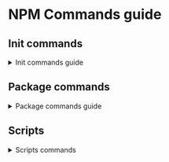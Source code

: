# NPM Commands guide

## Init commands

<details>
  <summary>Init commands guide</summary>

### Make package.json

This command is used to make a package.json using a command form.

```shell
npm init
```

This command is used to make a simple package.json.

```shell
npm init -y # npm init --yes
```

### Setting default init config

The follow commands is used to set a default init config.

```shell
npm config set init-author-name "Mauricio Pasten"
npm set init-license "MIT" # Shorthand for npm config set init-license "MIT"
npm config set prefix '~/.npm-global' # Condfigure npm top use the new global directory path on Linux
```

> Note: On linux I recommend config a new global directory

```shell
mkdir ~/.npm-global
npm config set prefix '~/.npm-global'
# save this: export PATH=~/.npm-global/bin:$PATH on ~/.profile
```

### Getting default init config

The follow commands is used to get a default init config.

```shell
npm get init-author-name # Shorthand for npm config get init-author-name
```

### Delete default init config

The follow commands is an example to delete a default init config.

```shell
npm config delete init-author-name # Delete the init author name
npm config delete init-license # Delete the init license
```

</details>

## Package commands

<details>
  <summary>Package commands guide</summary>

### Add to package.json like dependency

```shell
npm i lodash # In older versions of npm (prior 5.0.0) the < --save > flag was necessary
npm i standard -D # -D flag is a shorthand for --save-dev and is to add to the devDependencies
```

## Install dependencies from package.json

```shell
npm i # Installs all the dependencies listed in package.json
npm i --production # Installs all the dependencies listed in package.json but not the devDependencies

npm i -g nodemon # Installs the nodemon package globally on your system.

npm root -g # To see path from global node_modules
```

## Remove dependencies from package.json

> Note: You can use `rm` or `uninstall` option

```shell
npm rm lodash # Remove dependency
npm uninstall standard -D # Remove dependency from devDepencenies
```

## List dependencies from project

```shell
npm list
```

</details>

## Scripts

<details>
  <summary>
  Scripts commands
  </summary>

### Run scripts

```shell
npm run start # This start param is added on package.json
npm run dev # This dev param is added on package.json
```

</details>

